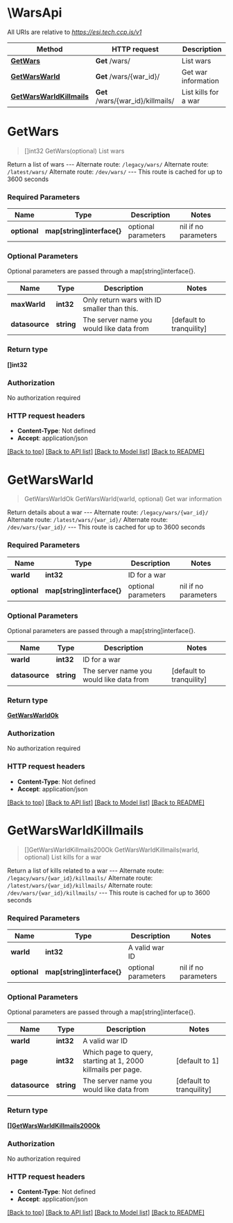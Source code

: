 # \WarsApi

All URIs are relative to *https://esi.tech.ccp.is/v1*

Method | HTTP request | Description
------------- | ------------- | -------------
[**GetWars**](WarsApi.md#GetWars) | **Get** /wars/ | List wars
[**GetWarsWarId**](WarsApi.md#GetWarsWarId) | **Get** /wars/{war_id}/ | Get war information
[**GetWarsWarIdKillmails**](WarsApi.md#GetWarsWarIdKillmails) | **Get** /wars/{war_id}/killmails/ | List kills for a war


# **GetWars**
> []int32 GetWars(optional)
List wars

Return a list of wars  ---  Alternate route: `/legacy/wars/`  Alternate route: `/latest/wars/`  Alternate route: `/dev/wars/`   ---  This route is cached for up to 3600 seconds

### Required Parameters

Name | Type | Description  | Notes
------------- | ------------- | ------------- | -------------
 **optional** | **map[string]interface{}** | optional parameters | nil if no parameters

### Optional Parameters
Optional parameters are passed through a map[string]interface{}.

Name | Type | Description  | Notes
------------- | ------------- | ------------- | -------------
 **maxWarId** | **int32**| Only return wars with ID smaller than this. | 
 **datasource** | **string**| The server name you would like data from | [default to tranquility]

### Return type

**[]int32**

### Authorization

No authorization required

### HTTP request headers

 - **Content-Type**: Not defined
 - **Accept**: application/json

[[Back to top]](#) [[Back to API list]](../README.md#documentation-for-api-endpoints) [[Back to Model list]](../README.md#documentation-for-models) [[Back to README]](../README.md)

# **GetWarsWarId**
> GetWarsWarIdOk GetWarsWarId(warId, optional)
Get war information

Return details about a war  ---  Alternate route: `/legacy/wars/{war_id}/`  Alternate route: `/latest/wars/{war_id}/`  Alternate route: `/dev/wars/{war_id}/`   ---  This route is cached for up to 3600 seconds

### Required Parameters

Name | Type | Description  | Notes
------------- | ------------- | ------------- | -------------
  **warId** | **int32**| ID for a war | 
 **optional** | **map[string]interface{}** | optional parameters | nil if no parameters

### Optional Parameters
Optional parameters are passed through a map[string]interface{}.

Name | Type | Description  | Notes
------------- | ------------- | ------------- | -------------
 **warId** | **int32**| ID for a war | 
 **datasource** | **string**| The server name you would like data from | [default to tranquility]

### Return type

[**GetWarsWarIdOk**](get_wars_war_id_ok.md)

### Authorization

No authorization required

### HTTP request headers

 - **Content-Type**: Not defined
 - **Accept**: application/json

[[Back to top]](#) [[Back to API list]](../README.md#documentation-for-api-endpoints) [[Back to Model list]](../README.md#documentation-for-models) [[Back to README]](../README.md)

# **GetWarsWarIdKillmails**
> []GetWarsWarIdKillmails200Ok GetWarsWarIdKillmails(warId, optional)
List kills for a war

Return a list of kills related to a war  ---  Alternate route: `/legacy/wars/{war_id}/killmails/`  Alternate route: `/latest/wars/{war_id}/killmails/`  Alternate route: `/dev/wars/{war_id}/killmails/`   ---  This route is cached for up to 3600 seconds

### Required Parameters

Name | Type | Description  | Notes
------------- | ------------- | ------------- | -------------
  **warId** | **int32**| A valid war ID | 
 **optional** | **map[string]interface{}** | optional parameters | nil if no parameters

### Optional Parameters
Optional parameters are passed through a map[string]interface{}.

Name | Type | Description  | Notes
------------- | ------------- | ------------- | -------------
 **warId** | **int32**| A valid war ID | 
 **page** | **int32**| Which page to query, starting at 1, 2000 killmails per page. | [default to 1]
 **datasource** | **string**| The server name you would like data from | [default to tranquility]

### Return type

[**[]GetWarsWarIdKillmails200Ok**](get_wars_war_id_killmails_200_ok.md)

### Authorization

No authorization required

### HTTP request headers

 - **Content-Type**: Not defined
 - **Accept**: application/json

[[Back to top]](#) [[Back to API list]](../README.md#documentation-for-api-endpoints) [[Back to Model list]](../README.md#documentation-for-models) [[Back to README]](../README.md)

